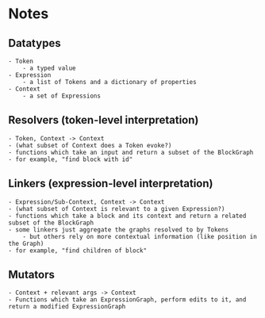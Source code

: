 
# Notes

## Datatypes
    - Token
        - a typed value
    - Expression
        - a list of Tokens and a dictionary of properties
    - Context
        - a set of Expressions

## Resolvers (token-level interpretation)
    - Token, Context -> Context
    - (what subset of Context does a Token evoke?)
    - functions which take an input and return a subset of the BlockGraph
    - for example, "find block with id"

## Linkers (expression-level interpretation)
    - Expression/Sub-Context, Context -> Context
    - (what subset of Context is relevant to a given Expression?)
    - functions which take a block and its context and return a related subset of the BlockGraph
    - some linkers just aggregate the graphs resolved to by Tokens
        - but others rely on more contextual information (like position in the Graph)
    - for example, "find children of block"

## Mutators
    - Context + relevant args -> Context
    - Functions which take an ExpressionGraph, perform edits to it, and return a modified ExpressionGraph

